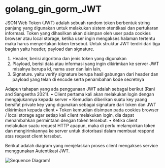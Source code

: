 # golang_gin_gorm_JWT

JSON Web Token (JWT) adalah sebuah random token berbentuk string panjang yang digunakan untuk melakukan sistem otentikasi dan pertukaran informasi. Token yang dihasilkan akan disimpan oleh user pada cookies browser atau local storage, ketika user ingin mengakses halaman tertentu maka harus menyertakan token tersebut. Untuk struktur JWT terdiri dari tiga bagian yaitu header, payload dan signature.

1. Header, berisi algoritma dan jenis token yang digunakan
2. Playload, berisi data atau informasi yang ingin dikirimkan ke server JWT misalnya berupa id, nama user dan lain lain,
3. Signature. yaitu verify signature berupa hasil gabungan dari header dan payload yang telah di encode serta penambahan kode secretnya

Adapun tahapan yang ada penggunaan JWT adalah sebagai berikut (Rani and Sangeetha 2021).
• Client pertama kali akan melakukan login dengan mengajukannya kepada server
• Kemudian diberikan suatu key yaang bersifat private key yang digunakan sebagai signature dari token dan JWT dikirimkan kepada client
• Token kemudian disimpan pada cookies browser / local storage agar setiap kali client melakukan login, dia dapat menambahkan permintaan dengan token tersebut.
• Ketika client melakukan suatu request HTTP apapun, maka di perlu melampirkan token dan mengirimkannya ke server untuk diotorisasi dalam membuat respond atas request client tersebut.

Berikut adalah diagram yang menjelaskan proses client mengakses service menggunakan Autentikasi JWT.

![Sequence Diagram1](https://user-images.githubusercontent.com/77338737/163722232-f91ef9da-1769-4061-bf0c-4f3ed3c998e9.png)
